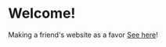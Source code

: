 # Welcome!
Making a friend's website as a favor [See here](https://peachykeen9.github.io/victoria_website/)!
